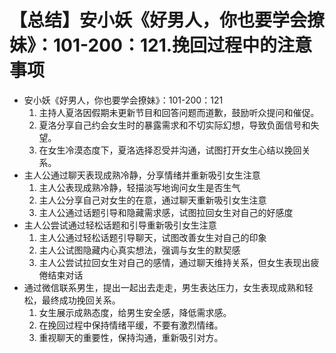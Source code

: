 # 【总结】安小妖《好男人，你也要学会撩妹》：101-200：121.挽回过程中的注意事项

-   安小妖《好男人，你也要学会撩妹》：101-200：121
    1.  主持人夏洛因假期未更新节目和回答问题而道歉，鼓励听众提问和催促。
    2.  夏洛分享自己约会女生时的暴露需求和不切实际幻想，导致负面信号和失望。
    3.  在女生冷漠态度下，夏洛选择忍受并沟通，试图打开女生心结以挽回关系。
-   主人公通过聊天表现成熟冷静，分享情绪并重新吸引女生注意
    1.  主人公表现成熟冷静，轻描淡写地询问女生是否生气
    2.  主人公分享自己对女生的在意，通过聊天重新吸引女生注意
    3.  主人公通过话题引导和隐藏需求感，试图拉回女生对自己的好感度
-   主人公尝试通过轻松话题和引导重新吸引女生注意
    1.  主人公通过轻松话题引导聊天，试图改善女生对自己的印象
    2.  主人公试图隐藏内心真实想法，强调与女生的默契感
    3.  主人公尝试拉回女生对自己的感情，通过聊天维持关系，但女生表现出疲倦结束对话
-   通过微信联系男生，提出一起出去走走，男生表达压力，女生表现成熟和轻松，最终成功挽回关系。
    1.  女生展示成熟态度，给男生安全感，降低需求感。
    2.  在挽回过程中保持情绪平缓，不要有激烈情绪。
    3.  重视聊天的重要性，保持沟通，重新吸引对方。